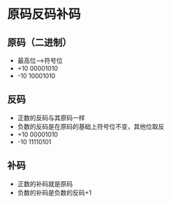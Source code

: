 # 原码反码补码
## 原码（二进制）
* 最高位-->符号位
* +10 00001010
* -10 10001010
## 反码
* 正数的反码与其原码一样
* 负数的反码是在原码的基础上符号位不变，其他位取反
* +10 00001010
* -10 11110101
## 补码
* 正数的补码就是原码
* 负数的补码是负数的反码+1